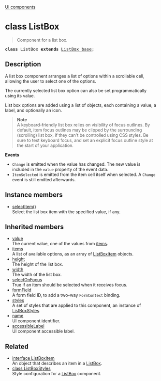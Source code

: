 [UI components](../index.md)

# class ListBox

> Component for a list box.

<pre class="docgen_signature"><b>class</b> ListBox <b>extends</b> <a href="ListBox_base.md">ListBox_base</a>;</pre>

## Description

A list box component arranges a list of options within a scrollable cell, allowing the user to select one of the options.

The currently selected list box option can also be set programmatically using its value.

List box options are added using a list of objects, each containing a value, a label, and optionally an icon.

> **Note**\
> A keyboard-friendly list box relies on visibility of focus outlines. By default, item focus outlines may be clipped by the surrounding (scrolling) list box, if they can't be controlled using CSS styles. Be sure to test keyboard focus, and set an explicit focus outline style at the start of your application.

**Events**
- `Change` is emitted when the value has changed. The new value is included in the `value` property of the event data.
- `ItemSelected` is emitted from the item cell itself when selected. A `Change` event is still emitted afterwards.

## Instance members

- [<!--{ref:method}-->selectItem()](ListBox_selectItem.md) \
    Select the list box item with the specified value, if any.

## Inherited members

- [<!--{ref:property}-->value](ListBox_base_value.md) \
    The current value, one of the values from [items](ListBox_base_items.md).
- [<!--{ref:property}-->items](ListBox_base_items.md) \
    A list of available options, as an array of [ListBoxItem](ListBoxItem.md) objects.
- [<!--{ref:property}-->height](ListBox_base_height.md) \
    The height of the list box.
- [<!--{ref:property}-->width](ListBox_base_width.md) \
    The width of the list box.
- [<!--{ref:property}-->selectOnFocus](ListBox_base_selectOnFocus.md) \
    True if an item should be selected when it receives focus.
- [<!--{ref:property}-->formField](ListBox_base_formField.md) \
    A form field ID, to add a two-way `FormContext` binding.
- [<!--{ref:property}-->styles](ListBox_base_styles.md) \
    A set of styles that are applied to this component, an instance of [ListBoxStyles](ListBoxStyles.md).
- [<!--{ref:property}-->name](ListBox_base_name.md) \
    UI component identifier.
- [<!--{ref:property}-->accessibleLabel](ListBox_base_accessibleLabel.md) \
    UI component accessible label.

## Related

- [<!--{ref:interface}-->interface ListBoxItem](ListBoxItem.md) \
    An object that describes an item in a [ListBox](ListBox.md).
- [<!--{ref:class}-->class ListBoxStyles](ListBoxStyles.md) \
    Style configuration for a [ListBox](ListBox.md) component.
